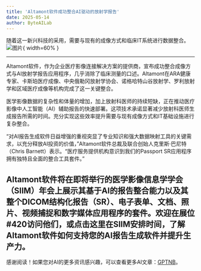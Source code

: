 ```yaml
---
title: 'Altamont软件成功整合AI驱动的放射学报告'
date: 2025-05-14
author: ByteAILab
---
```


随着这一新兴科技的采用，需要与现有的成像方式和临床IT系统进行数据整合。![图片](https://ai-techpark.com/wp-content/uploads/Altamont-Software.jpg){ width=60% }

---
Altamont软件，作为企业医疗影像连接解决方案的提供商，宣布成功整合成像方式与AI放射学报告应用程序，几乎消除了临床测量的口述。Altamont在ARA健康专家、卡斯珀医疗成像、中央俄勒冈放射学协会、诺格哈特山谷放射学、罗利放射学和区域医疗成像等机构完成了这一关键整合。

医学影像数据的复杂性和体量的增加，加上放射科医师的持续短缺，正在推动医疗影像中人工智能（AI）辅助报告的快速部署。这项技术承诺显著减少放射科医师生成报告所需的时间。充分实现这些效率提升需要与现有成像方式和IT基础设施进行复杂整合。

“对AI报告生成软件日益增强的重视突显了专业知识和强大数据映射工具的关键需求，以充分释放AI投资的价值，”Altamont软件总裁及联合创始人克里斯·巴尼特（Chris Barnett）表示。“医疗服务提供机构意识到我们的Passport SR应用程序拥有独特且全面的整合工具套件。”

Altamont软件将在即将举行的医学影像信息学学会（SIIM）年会上展示其基于AI的报告整合能力以及其整个DICOM结构化报告（SR）、电子表单、文档、照片、视频捕捉和数字媒体应用程序的套件。欢迎在展位#420访问他们，或点击这里在SIIM安排时间，了解Altamont软件如何支持您的AI报告生成软件并提升生产力。
---
感谢阅读！如果您对AI的更多资讯感兴趣，可以查看更多AI文章：[GPTNB](https://gptnb.com)。